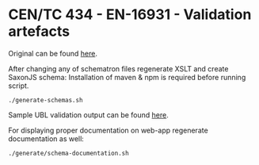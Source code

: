 # CEN/TC 434 - EN-16931 - Validation artefacts

Original can be found [here](https://github.com/ConnectingEurope/eInvoicing-EN16931/tree/677968e068f35e249cffda04e6eea0782219fb24).

After changing any of schematron files regenerate XSLT and create SaxonJS schema:
Installation of maven & npm is required before running script.
```shell
./generate-schemas.sh
```

Sample UBL validation output can be found [here](ubl2.1/examples/response.xml).

For displaying proper documentation on web-app regenerate documentation as well:
```shell
./generate/schema-documentation.sh
```

